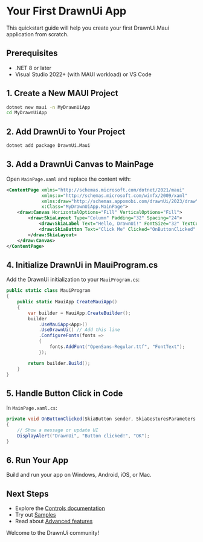 # Your First DrawnUi App

This quickstart guide will help you create your first DrawnUi.Maui application from scratch.

## Prerequisites
- .NET 8 or later
- Visual Studio 2022+ (with MAUI workload) or VS Code

## 1. Create a New MAUI Project

```bash
dotnet new maui -n MyDrawnUiApp
cd MyDrawnUiApp
```

## 2. Add DrawnUi to Your Project

```bash
dotnet add package DrawnUi.Maui
```

## 3. Add a DrawnUi Canvas to MainPage

Open `MainPage.xaml` and replace the content with:

```xml
<ContentPage xmlns="http://schemas.microsoft.com/dotnet/2021/maui"
             xmlns:x="http://schemas.microsoft.com/winfx/2009/xaml"
             xmlns:draw="http://schemas.appomobi.com/drawnUi/2023/draw"
             x:Class="MyDrawnUiApp.MainPage">
    <draw:Canvas HorizontalOptions="Fill" VerticalOptions="Fill">
        <draw:SkiaLayout Type="Column" Padding="32" Spacing="24">
            <draw:SkiaLabel Text="Hello, DrawnUi!" FontSize="32" TextColor="Blue" />
            <draw:SkiaButton Text="Click Me" Clicked="OnButtonClicked" />
        </draw:SkiaLayout>
    </draw:Canvas>
</ContentPage>
```

## 4. Initialize DrawnUi in MauiProgram.cs

Add the DrawnUi initialization to your `MauiProgram.cs`:

```csharp
public static class MauiProgram
{
    public static MauiApp CreateMauiApp()
    {
        var builder = MauiApp.CreateBuilder();
        builder
            .UseMauiApp<App>()
            .UseDrawnUi() // Add this line
            .ConfigureFonts(fonts =>
            {
                fonts.AddFont("OpenSans-Regular.ttf", "FontText");
            });

        return builder.Build();
    }
}
```

## 5. Handle Button Click in Code

In `MainPage.xaml.cs`:

```csharp
private void OnButtonClicked(SkiaButton sender, SkiaGesturesParameters e)
{
    // Show a message or update UI
    DisplayAlert("DrawnUi", "Button clicked!", "OK");
}
```

## 6. Run Your App

Build and run your app on Windows, Android, iOS, or Mac.

## Next Steps
- Explore the [Controls documentation](controls/index.md)
- Try out [Samples](samples.md)
- Read about [Advanced features](advanced/index.md)

Welcome to the DrawnUi community!
